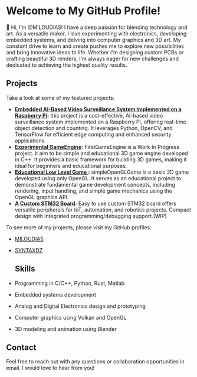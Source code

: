 
<!---
- 👀 I’m interested in ...
- 🌱 I’m currently learning ...
- 💞️ I’m looking to collaborate on ...
- 📫 How to reach me ...
--->
# Welcome to My GitHub Profile!

👋 Hi, I’m @MILOUDIAS! I have a deep passion for blending technology and art. As a versatile maker, I love experimenting with electronics, developing embedded systems, and delving into computer graphics and 3D art. My constant drive to learn and create pushes me to explore new possibilities and bring innovative ideas to life. Whether I'm designing custom PCBs or crafting beautiful 3D renders, I'm always eager for new challenges and dedicated to achieving the highest quality results.

## Projects

Take a look at some of my featured projects:

- **[Embedded AI-Based Video Surveillance System Implemented on a Raspberry Pi](https://github.com/MILOUDIAS/object_detection_counting):** this project is a cost-effective, AI-based video surveillance system implemented on a Raspberry Pi, offering real-time object detection and counting. It leverages Python, OpenCV, and TensorFlow for efficient edge computing and enhanced security applications.
- **[Experimental GameEngine](https://github.com/SYNTAXDZ/FirstGameEngine):** FirstGameEngine is a Work In Progress project. it aim to be simple and educational 3D game engine developed in C++. It provides a basic framework for building 3D games, making it ideal for beginners and educational purposes. 
- **[Educational Low Level Game  ](https://github.com/SYNTAXDZ/simpleOpenGLGame):** simpleOpenGLGame is a basic 2D game developed using only OpenGL. It serves as an educational project to demonstrate fundamental game development concepts, including rendering, input handling, and simple game mechanics using the OpenGL graphics API.
- **[A Custom STM32 Board](https://github.com/MILOUDIAS/Basic_STM32_Dev_Board):** Easy to use custom STM32 board offers versatile peripherals for IoT, automation, and robotics projects. Compact design with integrated programming/debugging support.(WIP)

To see more of my projects, please visit my GitHub profiles:

- [MILOUDIAS](https://github.com/MILOUDIAS)
- [SYNTAXDZ](https://github.com/SYNTAXDZ)

  ## Skills

- Programming in C/C++, Python, Rust, Matlab
- Embedded systems development
- Analog and Digital Electronics design and prototyping
- Computer graphics using Vulkan and OpenGL
- 3D modeling and animation using Blender

## Contact

Feel free to reach out with any questions or collaboration opportunities in email. I would love to hear from you!


<!---
MILOUDIAS/MILOUDIAS is a ✨ special ✨ repository because its `README.md` (this file) appears on your GitHub profile.
You can click the Preview link to take a look at your changes.
--->

